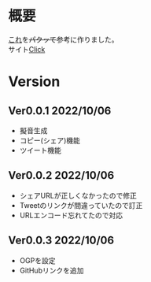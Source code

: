 # 概要
[これ](https://github.com/melt-adzuki/gion-gen)を~~パクッて~~参考に作りました。  
サイト[Click](https://gion.meziro.net)

# Version
## Ver0.0.1 2022/10/06
- 擬音生成
- コピー(シェア)機能
- ツイート機能

## Ver0.0.2 2022/10/06
- シェアURLが正しくなかったので修正
- Tweetのリンクが間違っていたので訂正
- URLエンコード忘れてたので対応

## Ver0.0.3 2022/10/06
- OGPを設定
- GitHubリンクを追加